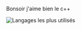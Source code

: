 Bonsoir j'aime bien le c++


![Langages les plus utilisés](https://github-readme-stats.vercel.app/api/top-langs/?username=Ilyes18)

